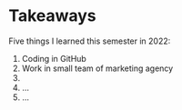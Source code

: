 # Takeaways

Five things I learned this semester in 2022:

1. Coding in GitHub
2. Work in small team of marketing agency
3. 
4. …
5. …

